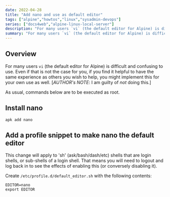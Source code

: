 ```yaml
---
date: 2022-04-28
title: "Add nano and use as default editor"
tags: ["alpine","howtos","linux","sysadmin-devops"]
series: ["docs4web","alpine-linux-local-server"]
description: "For many users `vi` (the default editor for Alpine) is difficult and confusing to use."
summary: "For many users `vi` (the default editor for Alpine) is difficult and confusing to use."
---
```


## Overview

For many users `vi` (the default editor for Alpine) is difficult and confusing to use. Even if that is not the case for you, if you find it helpful to have the same experience as others you wish to help, you might implement this for your own use as well. \[_AUTHOR's NOTE_: I am guilty of _not_ doing this.]

As usual, commands below are to be executed as root.

## Install nano

``` shell
apk add nano
```

## Add a profile snippet to make nano the default editor

This change will apply to 'sh' (ask/bash/dash/etc) shells that are login shells, or sub-shells of a login shell. That means you will need to logout and log back in to see the effects of enabling this (or conversely disabling it).

Create `/etc/profile.d/default_editor.sh` with the following contents:

```shell
EDITOR=nano
export EDITOR
```
